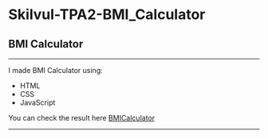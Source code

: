 # Skilvul-TPA2-BMI_Calculator
## BMI Calculator
---
I made BMI Calculator using:
- HTML
- CSS
- JavaScript

You can check the result here
[BMICalculator](https://skilvul-tpa2-bmicalculator.netlify.app/)

---